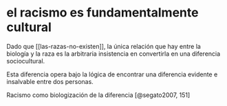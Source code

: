 # el racismo es fundamentalmente cultural
Dado que [[las-razas-no-existen]], la única relación que hay entre la biología y la raza es la arbitraria insistencia en convertirla en una diferencia sociocultural.

Esta diferencia opera bajo la lógica de encontrar una diferencia evidente e insalvable entre dos personas.

Racismo como biologización de la diferencia [@segato2007, 151]